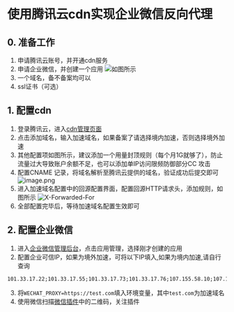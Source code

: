 # **使用腾讯云cdn实现企业微信反向代理**
## 0. 准备工作
1. 申请腾讯云账号，并开通cdn服务
2. 申请企业微信，并创建一个应用 ![如图所示](https://p.sda1.dev/18/858800e3a3d5d5f9bf788d50273e7b59/image.png)
3. 一个域名，备不备案均可以
4. ssl证书（可选）
## 1. 配置cdn
1. 登录腾讯云，进入[cdn管理页面](https://console.cloud.tencent.com/cdn/domains)
2. 点击添加域名，输入加速域名，如果备案了请选择境内加速，否则选择境外加速
3. 其他配置项如图所示，建议添加一个用量封顶规则（每个月1G就够了），防止流量过大导致账户余额不足，也可以添加单IP访问限频防御部分CC 攻击
4. 配置CNAME 记录，将域名解析至腾讯云提供的域名，验证成功后提交即可 ![image.png](https://p.sda1.dev/18/a3756e3b08412d9c8623173b26542d1e/image.png)
5. 进入加速域名配置中的回源配置界面，配置回源HTTP请求头，添加规则，如图所示 ![X-Forwarded-For](https://p.sda1.dev/18/1b6baf8d5b5fc2821357a86acedc6570/image.png)
6. 全部配置完毕后，等待加速域名配置生效即可
## 2. 配置企业微信
1. 进入[企业微信管理后台](https://work.weixin.qq.com/wework_admin/frame#apps)，点击应用管理，选择刚才创建的应用
2. 配置企业可信IP，如果为境外加速，可将以下IP填入,如果为境内加速,请自行查询
```
101.33.17.22;101.33.17.55;101.33.17.73;101.33.17.76;107.155.58.10;107.155.58.28;107.155.58.7;107.155.58.8;107.155.58.9;18.162.220.166;18.167.169.187;203.205.136.235;43.152.14.32;43.152.23.34;43.152.24.50;43.152.25.101;43.152.25.102;43.152.25.98;43.159.69.117;43.159.69.54;43.159.69.61;54.150.37.130
```
3. 将`WECHAT_PROXY=https://test.com`填入环境变量，其中`test.com`为加速域名
4. 使用微信扫描[微信插件](https://work.weixin.qq.com/wework_admin/frame#profile/wxPlugin)中的二维码，关注插件
